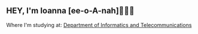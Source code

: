 ## HEY, I'm Ioanna [ee-o-A-nah]👋🏻😃

Where I'm studying at: <a href="https://www.di.uoa.gr/en" target="_blank">Department of Informatics and Telecommunications</a>
